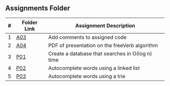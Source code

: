 ##  Assignments Folder

|   #   | Folder Link | Assignment Description |
| :---: | ----------- | ---------------------- |
|   1   |  [A03](./A03/)  | Add comments to assigned code  |
|   2   |  [A04](./A04/)  | PDF of presentation on the freeVerb algorithm |
|   3   |  [P01](./P01/)  | Create a database that searches in O(log n) time |
|   4   |  [P02](./P02/)  | Autocomplete words using a linked list |
|   5   |  [P03](./P03/)  | Autocomplete words using a trie |
